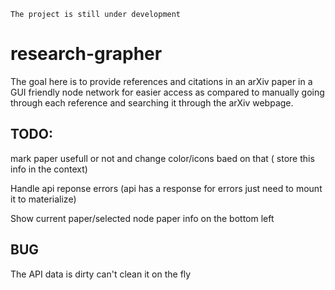 `The project is still under development`

# research-grapher

The goal here is to provide references and citations in an arXiv paper in a GUI friendly node network for easier access as compared to manually going through each reference and searching it through the arXiv webpage.

## TODO:

mark paper usefull or not and change color/icons baed on that ( store this info in the context)

Handle api reponse errors (api has a response for errors just need to mount it to materialize)

Show current paper/selected node paper info on the bottom left

## BUG

The API data is dirty can't clean it on the fly
